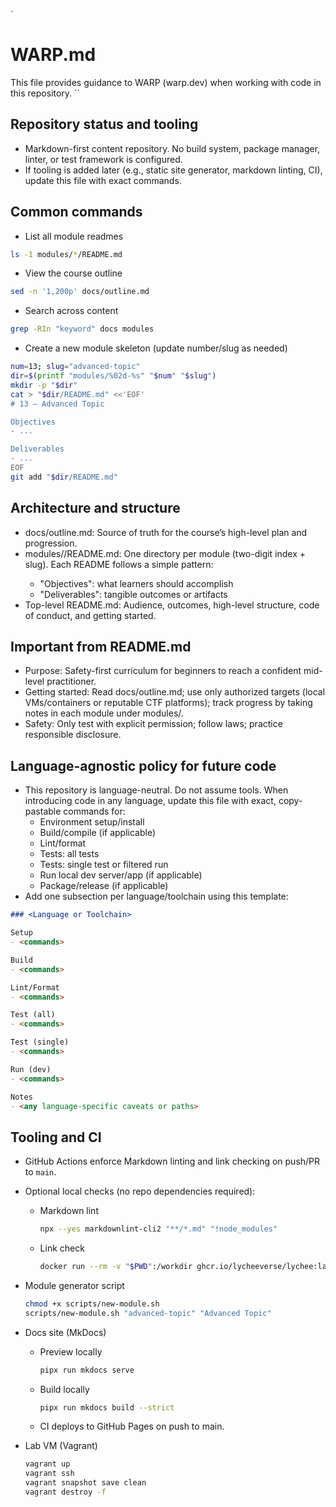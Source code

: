 `
# WARP.md

This file provides guidance to WARP (warp.dev) when working with code in this repository.
``

## Repository status and tooling
- Markdown-first content repository. No build system, package manager, linter, or test framework is configured.
- If tooling is added later (e.g., static site generator, markdown linting, CI), update this file with exact commands.

## Common commands
- List all module readmes
```sh path=null start=null
ls -1 modules/*/README.md
```

- View the course outline
```sh path=null start=null
sed -n '1,200p' docs/outline.md
```

- Search across content
```sh path=null start=null
grep -RIn "keyword" docs modules
```

- Create a new module skeleton (update number/slug as needed)
```sh path=null start=null
num=13; slug="advanced-topic"
dir=$(printf "modules/%02d-%s" "$num" "$slug")
mkdir -p "$dir"
cat > "$dir/README.md" <<'EOF'
# 13 — Advanced Topic

Objectives
- ...

Deliverables
- ...
EOF
git add "$dir/README.md"
```

## Architecture and structure
- docs/outline.md: Source of truth for the course’s high-level plan and progression.
- modules/<nn-topic>/README.md: One directory per module (two-digit index + slug). Each README follows a simple pattern:
  - "Objectives": what learners should accomplish
  - "Deliverables": tangible outcomes or artifacts
- Top-level README.md: Audience, outcomes, high-level structure, code of conduct, and getting started.

## Important from README.md
- Purpose: Safety-first curriculum for beginners to reach a confident mid-level practitioner.
- Getting started: Read docs/outline.md; use only authorized targets (local VMs/containers or reputable CTF platforms); track progress by taking notes in each module under modules/.
- Safety: Only test with explicit permission; follow laws; practice responsible disclosure.

## Language-agnostic policy for future code
- This repository is language-neutral. Do not assume tools. When introducing code in any language, update this file with exact, copy-pastable commands for:
  - Environment setup/install
  - Build/compile (if applicable)
  - Lint/format
  - Tests: all tests
  - Tests: single test or filtered run
  - Run local dev server/app (if applicable)
  - Package/release (if applicable)
- Add one subsection per language/toolchain using this template:
```md path=null start=null
### <Language or Toolchain>

Setup
- <commands>

Build
- <commands>

Lint/Format
- <commands>

Test (all)
- <commands>

Test (single)
- <commands>

Run (dev)
- <commands>

Notes
- <any language-specific caveats or paths>
```

## Tooling and CI
- GitHub Actions enforce Markdown linting and link checking on push/PR to `main`.
- Optional local checks (no repo dependencies required):
  - Markdown lint
    ```sh path=null start=null
    npx --yes markdownlint-cli2 "**/*.md" "!node_modules"
    ```
  - Link check
    ```sh path=null start=null
    docker run --rm -v "$PWD":/workdir ghcr.io/lycheeverse/lychee:latest --config .lychee.toml --no-progress "**/*.md"
    ```

- Module generator script
  ```sh path=null start=null
  chmod +x scripts/new-module.sh
  scripts/new-module.sh "advanced-topic" "Advanced Topic"
  ```

- Docs site (MkDocs)
  - Preview locally
    ```sh path=null start=null
    pipx run mkdocs serve
    ```
  - Build locally
    ```sh path=null start=null
    pipx run mkdocs build --strict
    ```
  - CI deploys to GitHub Pages on push to main.

- Lab VM (Vagrant)
  ```sh path=null start=null
  vagrant up
  vagrant ssh
  vagrant snapshot save clean
  vagrant destroy -f
  ```
